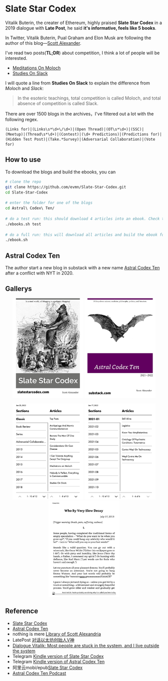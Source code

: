 # Slate Star Codex

Vitalik Buterin, the creater of Ethereum, highly praised **Slate Star Codex** in a 2019 dialogue with **Late Post**, he said **it's informative,  feels like 5 books**.

In Twitter, Vitalik Buterin, Pual Graham and Elon Musk are following the author of this blog—[Scott Alexander](https://twitter.com/slatestarcodex).

I've read two posts(**TL;DR**) about competition, I think a lot of people will be interested.

 - [Meditations On Moloch](https://slatestarcodex.com/2014/07/30/meditations-on-moloch/)
 - [Studies On Slack](https://slatestarcodex.com/2020/05/12/studies-on-slack/)

I will quote a line from **Studies On Slack** to explain the difference from *Moloch* and *Slack*:

>In the esoteric teachings, total competition is called Moloch, and total absence of competition is called Slack.

There are over 1500 blogs in the archives，I've filtered out a lot with the following regex.

```
(Links for)|(Links\s*\d+\/\d+)|(Open Thread)|(OT\s*\d+)|(SSC)|(Meetup)|(Thread\s*\d+)|(Contest)|(\d+ Predictions)|(Predictions for)|(Hidden Test Post)|(Take.*Survey)|(Adversarial Collaboration)|(Vote for)
```

## How to use

To download the blogs and build the ebooks, you can

```bash
# clone the repo
git clone https://github.com/evmn/Slate-Star-Codex.git
cd Slate-Star-Codex

# enter the folder for one of the blogs
cd Astral\ Codex\ Ten/

# do a test run: this should download 4 articles into an ebook. Check the ebook works
./ebooks.sh test

# do a full run: this will download all articles and build the ebook for the whole blog
./ebook.sh
```

## Astral Codex Ten

The author start a new blog in substack with a new name [Astral Codex Ten](https://astralcodexten.substack.com/) after a conflict with NYT in 2020.

## Gallerys

<p align="middle">
<img src="Slate Star Codex/images/cover3.jpg"  width=45% />
<img src="Astral Codex Ten/images/cover.jpg"  width=45% />
</p>
<p align="middle">
<img src="Slate Star Codex/images/screenshot_0.jpg"  width=45% />
<img src="Astral Codex Ten/images/screenshot_1.jpg"  width=45% />
<img src="Slate Star Codex/images/screenshot_3.jpg"  width=45% />
</p>

## Reference

 - [Slate Star Codex](https://slatestarcodex.com)
 - [Astral Codex Ten](https://astralcodexten.substack.com/)
 - nothing is mere [Library of Scott Alexandria](https://nothingismere.com/2015/09/12/library-of-scott-alexandria/)
 - LatePost [对话以太坊创始人V神](https://www.latepost.com/news/dj_detail?id=119)
 - [Dialogue Vitalik: Most people are stuck in the system, and I live outside the system](https://blocking.net/11290/dialogue-vitalik-most-people-are-stuck-in-the-system-and-i-live-outside-the-system/)
 - Telegram [Kindle version of Slate Star Codex](https://t.me/master_thyself/333)
 - Telegram [Kindle version of Astral Codex Ten](https://t.me/master_thyself/335)
 - 阿里云mobi/epub[Slate Star Codex](https://www.aliyundrive.com/s/GcpSbFY6i23)
 - [Astral Codex Ten Podcast](https://linktr.ee/sscpodcast)
